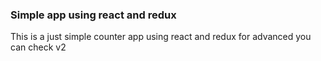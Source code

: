 ### Simple app using react and redux
This is a just simple counter app using react and redux for advanced you can check v2

